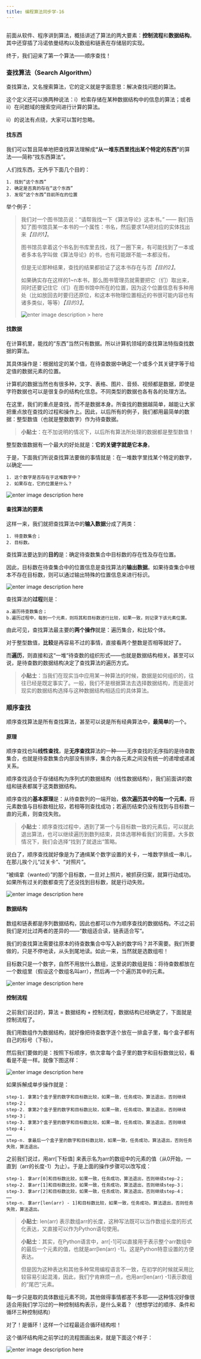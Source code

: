 ```yaml
---
title: 编程算法同步学-16
---
```

<article id="topicContainer" class="column_content"><h2 class="topic_title"></h2><div><p>前面从软件、程序讲到算法，概括讲述了算法的两大要素：<strong>控制流程</strong>和<strong>数据结构</strong>。其中还穿插了冯诺依曼结构以及数组和链表在存储层的实现。</p>
<p>终于，我们迎来了第一个算法——顺序查找！</p>
<h3 id="searchalgorithm">查找算法（Search Algorithm）</h3>
<p>查找算法，又名搜索算法，它的定义就是字面意思：解决查找问题的算法。</p>
<p>这个定义还可以换两种说法：i）检索存储在某种数据结构中的信息的算法；或者 ii）在问题域的搜索空间进行计算的算法。</p>
<p>ii）的说法有点绕，大家可以暂时忽略。</p>
<h4 id="">找东西</h4>
<p>我们可以暂且简单地把查找算法理解成<strong>“从一堆东西里找出某个特定的东西”</strong>的算法——简称“找东西算法”。</p>
<p>人们找东西，无外乎下面几个目的：</p>
<pre><code>1. 找到“这个东西”
2. 确定是否真的存在“这个东西”
3. 发现“这个东西”目前所在的位置
</code></pre>
<p>举个例子：</p>
<blockquote>
  <p>我们对一个图书馆员说：“请帮我找一下《算法导论》这本书。” —— 我们告知了图书馆员某一本书的一个属性：书名，然后要求TA把对应的实体找出来<em>【目的1】</em>。</p>
  <p>图书馆员拿着这个书名到书库里去找，找了一圈下来，有可能找到了一本或者多本名字叫做《算法导论》的书，也有可能跟不能一本都没有。</p>
  <p>但是无论那种结果，查找的结果都验证了这本书存在与否<em>【目的2】</em>。</p>
  <p>如果确实存在这样的1~n本书，那么图书管理员就需要把它（们）取出来，同时还要记住它（们）在图书馆中所在的位置，因为这个位置信息有多种用处（比如放回去时要归还原位，和这本书物理位置相近的书很可能内容也有诸多类似，等等）<em>【目的3】</em>。</p>
  <p><img src="https://images.gitbook.cn/19921ee0-8b4d-11e9-b5ce-69c389c366b3" alt="enter image description > here" /&gt;</p>
</blockquote>
<h4 id="-1">找数据</h4>
<p>在计算机里，能找的“东西”当然只有数据。所以计算机领域的查找算法特指查找数据的算法。</p>
<p>其具体操作是：根据给定的某个值，在待查数据中确定一个或多个其关键字等于给定值的数据元素的位置。</p>
<p>计算机的数据当然也有很多种，文字、表格、图片、音频、视频都是数据，即使是字符数据也可以是很复杂的结构化信息。不同类型的数据也各有各的处理方法。</p>
<p>在这里，我们的重点是查找，而不是数据本身。所查找的数据越简单，越能让大家把重点放在查找的过程和操作上。因此，以后所有的例子，我们都用最简单的数据：整型数值（也就是整数数字）作为待查数据。</p>
<blockquote>
  <p><strong>小贴士</strong>：在不加说明的情况下，以后所有算法所处理的数据都是整型数值！</p>
</blockquote>
<p>整型数值数据有一个最大的好处就是：<strong>它的关键字就是它本身</strong>。</p>
<p>于是，下面我们所说查找算法要做的事情就是：在一堆数字里找某个特定的数字，以确定——</p>
<pre><code>1. 这个数字是否存在于这堆数字中？
2. 如果存在，它的位置是什么？
</code></pre>
<p><img src="https://images.gitbook.cn/34ebc4c0-8b4d-11e9-b5ce-69c389c366b3" alt="enter image description here" /> </p>
<h4 id="-2">查找算法的要素</h4>
<p>这样一来，我们就把查找算法中的<strong>输入数据</strong>分成了两类：</p>
<pre><code>1. 待查数集合；
2. 目标数。
</code></pre>
<p>查找算法要达到的<strong>目的</strong>是：确定待查数集合中目标数的存在性及存在位置。</p>
<p>因此，目标数在待查集合中的位置信息是查找算法的<strong>输出数据</strong>。如果待查集合中根本不存在目标数，则可以通过输出特殊的位置信息来进行标识。</p>
<p><img src="https://images.gitbook.cn/45ef63d0-8b4d-11e9-b5ce-69c389c366b3" alt="enter image description here" /></p>
<p>查找算法的<strong>过程</strong>则是：</p>
<pre><code>a.遍历待查数集合；
b.遍历过程中，每到一个元素，则将其和目标数进行比较，如果一致，则记录下该元素位置。
</code></pre>
<p>由此可见，查找算法最主要的<strong>两个操作</strong>就是：遍历集合，和比较个体。</p>
<p>对于整型数值，<strong>比较</strong>是再容易不过的事情，直接看两个整数是否相等就好了。</p>
<p>而<strong>遍历</strong>，则直接和这“一堆“待查数的组织形式——也就是数据结构相关。甚至可以说，是待查数的数据结构决定了查找算法的遍历方式。</p>
<blockquote>
  <p><strong>小贴士</strong>：当我们在现实当中应用某一种算法的时候，数据是如何组织的，往往已经是既定事实了。一般，我们不是根据算法去选择数据结构，而是面对现实的数据结构选择与这种数据结构相适应的具体算法。</p>
</blockquote>
<h3 id="-3">顺序查找</h3>
<p>顺序查找算法是所有查找算法，甚至可以说是所有经典算法中，<strong>最简单</strong>的一个。</p>
<h4 id="-4">原理</h4>
<p>顺序查找也叫<strong>线性查找</strong>，是<strong>无序查找</strong>算法的一种——无序查找的无序指的是待查数集合，也就是待查数集合内部没有排序，集合内各元素之间没有统一的递增或递减关系。</p>
<p>顺序查找适合于存储结构为序列式的数据结构（线性数据结构），我们前面讲的数组和链表都属于这类数据结构。</p>
<p>顺序查找的<strong>基本原理</strong>是：从待查数列的一端开始，<strong>依次遍历其中的每一个元素</strong>，将元素数值与目标数相比较，若相等则查找成功；若遍历结束仍没有找到与目标数一直的元素，则查找失败。</p>
<blockquote>
  <p><strong>小贴士</strong>：顺序查找过程中，遇到了第一个与目标数一致的元素后，可以就此退出算法，也可以继续遍历到数列结束，具体选哪种看我们的需要。大多数情况下，我们会选择“找到了就退出“策略。</p>
</blockquote>
<p>说白了，顺序查找就好像是为了通缉某个数字设置的关卡，一堆数字排成一串儿，在那儿挨个儿“过关卡“、“对照片“。</p>
<p>“被缉拿（wanted）”的那个目标数，一旦对上照片，被抓获归案，就算行动成功。如果所有过关的数都查完了还没找到目标数，就是行动失败。</p>
<p><img src="https://images.gitbook.cn/66a7dad0-8b4d-11e9-b5ce-69c389c366b3" alt="enter image description here" /></p>
<h4 id="-5">数据结构</h4>
<p>数组和链表都是序列数据结构，因此也都可以作为顺序查找的数据结构。不过之前我们是对比过两者的差异的——“数组适合读，链表适合写“。</p>
<p>我们的查找算法需要往原本的待查数集合中写入新的数字吗？并不需要。我们所要做的，只是不停地读，从头到尾地读。如此一来，当然就是选数组啦！</p>
<p>目标数只是一个数字，自然不用放什么数组，这里说的数组是指：将待查数都放在一个数组里（假设这个数组名叫arr），然后再一个个遍历其中的元素。</p>
<p><img src="https://images.gitbook.cn/7bbae7a0-8b4d-11e9-abd4-3359f30b3591" alt="enter image description here" /></p>
<h4 id="-6">控制流程</h4>
<p>之前我们说过的，算法 = 数据结构 + 控制流程，数据结构已经确定了，下面就是控制流程了。</p>
<p>我们用数组作为数据结构，就好像把待查数字逐个放在一排盒子里，每个盒子都有自己的标号（下标）。</p>
<p>然后我们要做的是：按照下标顺序，依次拿每个盒子里的数字和目标数做比较，看看是不是一样。就像下图这样：</p>
<p><img src="https://images.gitbook.cn/90765e90-8b4d-11e9-abd4-3359f30b3591" alt="enter image description here" /></p>
<p>如果拆解成单步操作就是：</p>
<pre><code>step-1. 拿第1个盒子里的数字和目标数比较，如果一致，任务成功，算法退出，否则继续step-2；
step-2. 拿第2个盒子里的数字和目标数比较，如果一致，任务成功，算法退出，否则继续step-3；
step-3. 拿第3个盒子里的数字和目标数比较，如果一致，任务成功，算法退出，否则继续step-4；
……
step-n. 拿最后一个盒子里的数字和目标数比较，如果一致，任务成功，算法退出，否则任务失败，算法退出。
</code></pre>
<p>之前我们说过，用arr[下标值] 来表示名为arr的数组中的元素的值（从0开始，一直到（arr的长度-1）为止）。于是上面的操作步骤可以改写成：</p>
<pre><code>step-1. 拿arr[0]和目标数比较，如果一致，任务成功，算法退出，否则继续step-2；
step-2. 拿arr[1]和目标数比较，如果一致，任务成功，算法退出，否则继续step-3；
step-3. 拿arr[2]和目标数比较，如果一致，任务成功，算法退出，否则继续step-4；
……
step-n. 拿arr[len(arr) - 1]和目标数比较，如果一致，任务成功，算法退出，否则任务失败，算法退出。
</code></pre>
<blockquote>
  <p><strong>小贴士</strong>: len(arr) 表示数组arr的长度，这种写法既可以当作数组长度的形式化表达，又直接可以作为Python语句使用。</p>
  <p><strong>小贴士</strong>：其实，在Python语言中，arr[-1]可以直接用于表示整个arr数组中的最后一个元素的值，也就是arr[len(arr) -1]。这是Python特意设置的方便表达。</p>
  <p>但是因为这种表达和其他多种常用编程语言不一致，在初学的时候就采用比较容易引起混淆，因此，我们宁肯麻烦一点，也用arr[len(arr) -1]表示数组的“尾巴”元素。</p>
</blockquote>
<p>每一步只是取的具体数组元素不同，其他做得事情都差不多耶——这种情况好像很适合用我们学习过的一种控制结构表示，是什么来着？（想想学过的顺序、条件和循环三种控制结构）</p>
<p>对了！是循环！这样一个过程最适合循环结构啦！</p>
<p>这个循环结构用之前学过的流程图画出来，就是下面这个样子：</p>
<p><img src="https://images.gitbook.cn/a4189d50-8b4d-11e9-b38f-03c8201e19f7" alt="enter image description here" /></p></div></article>